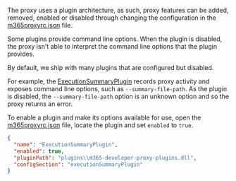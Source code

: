 The proxy uses a plugin architecture, as such, proxy features can be added, removed, enabled or disabled through changing the configuration in the [m365proxyrc.json](../technical-reference/m365proxyrc.md) file. 

Some plugins provide command line options. When the plugin is disabled, the proxy isn't able to interpret the command line options that the plugin provides.

By default, we ship with many plugins that are configured but disabled.

For example, the [ExecutionSummaryPlugin](../technical-reference/ExecutionSummaryPlugin.md) records proxy activity and exposes command line options, such as `--summary-file-path`. As the plugin is disabled, the `--summary-file-path` option is an unknown option and so the proxy returns an error.

To enable a plugin and make its options available for use, open the [m365proxyrc.json](../technical-reference/m365proxyrc.md) file, locate the plugin and set `enabled` to `true`.

```json
{
  "name": "ExecutionSummaryPlugin",
  "enabled": true,
  "pluginPath": "plugins\\m365-developer-proxy-plugins.dll",
  "configSection": "executionSummaryPlugin"
}
```
